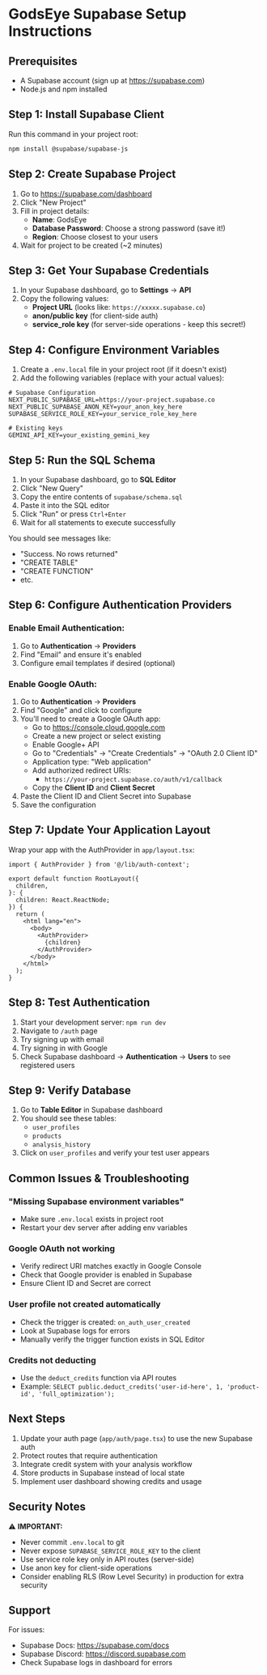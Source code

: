 # GodsEye Supabase Setup Instructions

## Prerequisites
- A Supabase account (sign up at https://supabase.com)
- Node.js and npm installed

## Step 1: Install Supabase Client

Run this command in your project root:

```bash
npm install @supabase/supabase-js
```

## Step 2: Create Supabase Project

1. Go to https://supabase.com/dashboard
2. Click "New Project"
3. Fill in project details:
   - **Name**: GodsEye
   - **Database Password**: Choose a strong password (save it!)
   - **Region**: Choose closest to your users
4. Wait for project to be created (~2 minutes)

## Step 3: Get Your Supabase Credentials

1. In your Supabase dashboard, go to **Settings** → **API**
2. Copy the following values:
   - **Project URL** (looks like: `https://xxxxx.supabase.co`)
   - **anon/public key** (for client-side auth)
   - **service_role key** (for server-side operations - keep this secret!)

## Step 4: Configure Environment Variables

1. Create a `.env.local` file in your project root (if it doesn't exist)
2. Add the following variables (replace with your actual values):

```env
# Supabase Configuration
NEXT_PUBLIC_SUPABASE_URL=https://your-project.supabase.co
NEXT_PUBLIC_SUPABASE_ANON_KEY=your_anon_key_here
SUPABASE_SERVICE_ROLE_KEY=your_service_role_key_here

# Existing keys
GEMINI_API_KEY=your_existing_gemini_key
```

## Step 5: Run the SQL Schema

1. In your Supabase dashboard, go to **SQL Editor**
2. Click "New Query"
3. Copy the entire contents of `supabase/schema.sql`
4. Paste it into the SQL editor
5. Click "Run" or press `Ctrl+Enter`
6. Wait for all statements to execute successfully

You should see messages like:
- "Success. No rows returned"
- "CREATE TABLE"
- "CREATE FUNCTION"
- etc.

## Step 6: Configure Authentication Providers

### Enable Email Authentication:
1. Go to **Authentication** → **Providers**
2. Find "Email" and ensure it's enabled
3. Configure email templates if desired (optional)

### Enable Google OAuth:
1. Go to **Authentication** → **Providers**
2. Find "Google" and click to configure
3. You'll need to create a Google OAuth app:
   - Go to https://console.cloud.google.com
   - Create a new project or select existing
   - Enable Google+ API
   - Go to "Credentials" → "Create Credentials" → "OAuth 2.0 Client ID"
   - Application type: "Web application"
   - Add authorized redirect URIs:
     - `https://your-project.supabase.co/auth/v1/callback`
   - Copy the **Client ID** and **Client Secret**
4. Paste the Client ID and Client Secret into Supabase
5. Save the configuration

## Step 7: Update Your Application Layout

Wrap your app with the AuthProvider in `app/layout.tsx`:

```tsx
import { AuthProvider } from '@/lib/auth-context';

export default function RootLayout({
  children,
}: {
  children: React.ReactNode;
}) {
  return (
    <html lang="en">
      <body>
        <AuthProvider>
          {children}
        </AuthProvider>
      </body>
    </html>
  );
}
```

## Step 8: Test Authentication

1. Start your development server: `npm run dev`
2. Navigate to `/auth` page
3. Try signing up with email
4. Try signing in with Google
5. Check Supabase dashboard → **Authentication** → **Users** to see registered users

## Step 9: Verify Database

1. Go to **Table Editor** in Supabase dashboard
2. You should see these tables:
   - `user_profiles`
   - `products`
   - `analysis_history`
3. Click on `user_profiles` and verify your test user appears

## Common Issues & Troubleshooting

### "Missing Supabase environment variables"
- Make sure `.env.local` exists in project root
- Restart your dev server after adding env variables

### Google OAuth not working
- Verify redirect URI matches exactly in Google Console
- Check that Google provider is enabled in Supabase
- Ensure Client ID and Secret are correct

### User profile not created automatically
- Check the trigger is created: `on_auth_user_created`
- Look at Supabase logs for errors
- Manually verify the trigger function exists in SQL Editor

### Credits not deducting
- Use the `deduct_credits` function via API routes
- Example: `SELECT public.deduct_credits('user-id-here', 1, 'product-id', 'full_optimization');`

## Next Steps

1. Update your auth page (`app/auth/page.tsx`) to use the new Supabase auth
2. Protect routes that require authentication
3. Integrate credit system with your analysis workflow
4. Store products in Supabase instead of local state
5. Implement user dashboard showing credits and usage

## Security Notes

⚠️ **IMPORTANT:**
- Never commit `.env.local` to git
- Never expose `SUPABASE_SERVICE_ROLE_KEY` to the client
- Use service role key only in API routes (server-side)
- Use anon key for client-side operations
- Consider enabling RLS (Row Level Security) in production for extra security

## Support

For issues:
- Supabase Docs: https://supabase.com/docs
- Supabase Discord: https://discord.supabase.com
- Check Supabase logs in dashboard for errors
